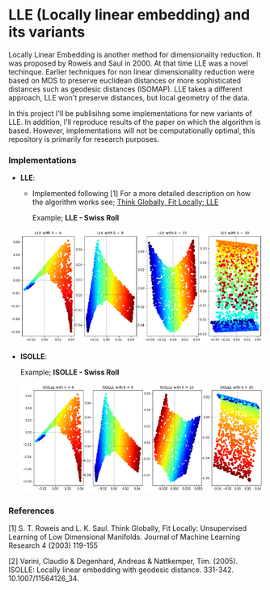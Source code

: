 # LLE (Locally linear embedding) and its variants

Locally Linear Embedding is another method for dimensionality reduction. It was proposed by Roweis and Saul in 2000. At that time LLE was a novel techinque. Earlier techniques for non linear dimensionality reduction were based on MDS to preserve euclidean distances or more sophisticated distances such as geodesic distances (ISOMAP). LLE takes a different approach, LLE won't preserve distances, but local geometry of the data.

In this project I'll be publisihng some implementations for new variants of LLE.  In addition, I'll reproduce results of the paper on which the algorithm is based. However,  implementations will not be computationally optimal, this repository is primarily for research purposes.

### Implementations

* __LLE__: 

  - Implemented following [1] For a more detailed description on how the algorithm works see; [Think Globally, Fit Locally; LLE](https://javi897.github.io/LLE/)

    Example; **LLE - Swiss Roll**

<img src="https://github.com/JAVI897/LLE-and-its-variants/blob/master/images/LLE-Swiss-roll.png" style="zoom: 87%;" />

- __ISOLLE__: 

  Example; **ISOLLE - Swiss Roll**

  <img src="https://github.com/JAVI897/LLE-and-its-variants/blob/master/images/ISOLLE-Swiss-roll.png" style="zoom:90%;" />

### References

[1]  S. T. Roweis and L. K. Saul. Think Globally, Fit Locally: Unsupervised Learning of Low Dimensional Manifolds. Journal of Machine Learning Research 4 (2003) 119-155

[2]  Varini, Claudio & Degenhard, Andreas & Nattkemper, Tim. (2005). ISOLLE: Locally linear embedding with geodesic distance. 331-342. 10.1007/11564126_34. 

